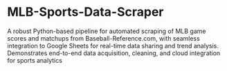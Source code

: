 # MLB-Sports-Data-Scraper
A robust Python-based pipeline for automated scraping of MLB game scores and matchups from Baseball-Reference.com, with seamless integration to Google Sheets for real-time data sharing and trend analysis. Demonstrates end-to-end data acquisition, cleaning, and cloud integration for sports analytics
